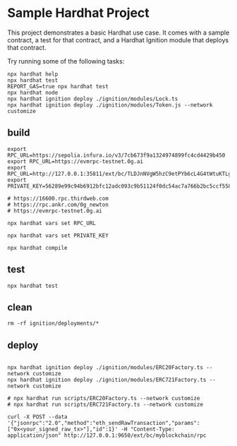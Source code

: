 # Sample Hardhat Project

This project demonstrates a basic Hardhat use case. It comes with a sample contract, a test for that contract, and a Hardhat Ignition module that deploys that contract.

Try running some of the following tasks:

```shell
npx hardhat help
npx hardhat test
REPORT_GAS=true npx hardhat test
npx hardhat node
npx hardhat ignition deploy ./ignition/modules/Lock.ts
npx hardhat ignition deploy ./ignition/modules/Token.js --network customize

```

## build

```shell
export RPC_URL=https://sepolia.infura.io/v3/7cb673f9a1324974899fc4cd4429b450 
export RPC_URL=https://evmrpc-testnet.0g.ai
export RPC_URL=http://127.0.0.1:35811/ext/bc/TLDJnNVgW5hzC9etPYb6cL4G4tWtuKTLgABB8BnY3iR8Gme12/rpc
export PRIVATE_KEY=56289e99c94b6912bfc12adc093c9b51124f0dc54ac7a766b2bc5ccf558d8027

# https://16600.rpc.thirdweb.com
# https://rpc.ankr.com/0g_newton
# https://evmrpc-testnet.0g.ai

npx hardhat vars set RPC_URL

npx hardhat vars set PRIVATE_KEY

npx hardhat compile
```

## test

```shell
npx hardhat test
```

## clean
```
rm -rf ignition/deployments/*
```

## deploy

``` shell

npx hardhat ignition deploy ./ignition/modules/ERC20Factory.ts --network customize
npx hardhat ignition deploy ./ignition/modules/ERC721Factory.ts --network customize

# npx hardhat run scripts/ERC20Factory.ts --network customize
# npx hardhat run scripts/ERC721Factory.ts --network customize

curl -X POST --data '{"jsonrpc":"2.0","method":"eth_sendRawTransaction","params":["0x<your_signed_raw_tx>"],"id":1}' -H "Content-Type: application/json" http://127.0.0.1:9650/ext/bc/myblockchain/rpc

```

